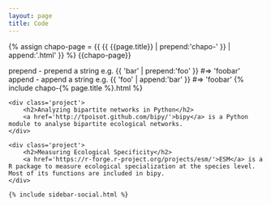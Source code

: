 ```yaml
---
layout: page
title: Code
---
```


{% assign chapo-page = {{ {{ {{page.title}} | prepend:'chapo-' }} | append:'.html' }} %}
{{chapo-page}}

<div id='chapo'>
	prepend - prepend a string e.g. {{ 'bar' | prepend:'foo' }} #=> 'foobar'
	append - append a string e.g. {{ 'foo' | append:'bar' }} #=> 'foobar'
	{% include chapo-{% page.title %}.html %}
</div>

<div id='main'>

	<div class='project'>
		<h2>Analyzing bipartite networks in Python</h2>
		<a href='http://tpoisot.github.com/bipy/'>bipy</a> is a Python module to analyse bipartite ecological networks.
	</div>

	<div class='project'>
		<h2>Measuring Ecological Specificity</h2>
		<a href='https://r-forge.r-project.org/projects/esm/'>ESM</a> is a R package to measure ecological specialization at the species level. Most of its functions are included in bipy.
	</div>
	
</div>

<div id='aside'>

	{% include sidebar-social.html %}

</div>